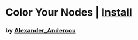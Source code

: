 # Color Your Nodes | [Install](index.js?raw=1)

### by [Alexander_Andercou](https://github.com/24sanduAlexandru)

